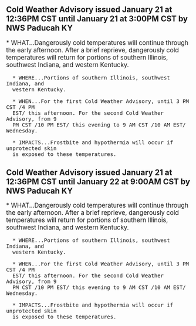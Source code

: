 <p>
   <h2>Cold Weather Advisory issued January 21 at 12:36PM CST until January 21 at 3:00PM CST by NWS Paducah KY</h2>
   <div style="font-size:120%">* WHAT...Dangerously cold temperatures will continue through the
      early afternoon. After a brief reprieve, dangerously cold
      temperatures will return for portions of southern Illinois,
      southwest Indiana, and western Kentucky.
      
      * WHERE...Portions of southern Illinois, southwest Indiana, and
      western Kentucky.
      
      * WHEN...For the first Cold Weather Advisory, until 3 PM CST /4 PM
      EST/ this afternoon. For the second Cold Weather Advisory, from 9
      PM CST /10 PM EST/ this evening to 9 AM CST /10 AM EST/ Wednesday.
      
      * IMPACTS...Frostbite and hypothermia will occur if unprotected skin
      is exposed to these temperatures.
   </div>
</p>
<p>
   <h2>Cold Weather Advisory issued January 21 at 12:36PM CST until January 22 at 9:00AM CST by NWS Paducah KY</h2>
   <div style="font-size:120%">* WHAT...Dangerously cold temperatures will continue through the
      early afternoon. After a brief reprieve, dangerously cold
      temperatures will return for portions of southern Illinois,
      southwest Indiana, and western Kentucky.
      
      * WHERE...Portions of southern Illinois, southwest Indiana, and
      western Kentucky.
      
      * WHEN...For the first Cold Weather Advisory, until 3 PM CST /4 PM
      EST/ this afternoon. For the second Cold Weather Advisory, from 9
      PM CST /10 PM EST/ this evening to 9 AM CST /10 AM EST/ Wednesday.
      
      * IMPACTS...Frostbite and hypothermia will occur if unprotected skin
      is exposed to these temperatures.
   </div>
</p>